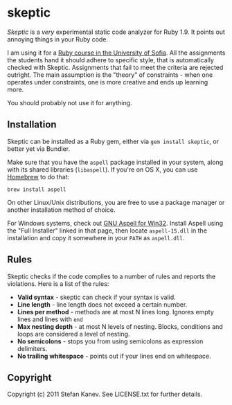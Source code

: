 # skeptic

_Skeptic_ is a *very* experimental static code analyzer for Ruby 1.9. It points out annoying things in your Ruby code.

I am using it for a [Ruby course in the University of Sofia](http://fmi.ruby.bg/). All the assignments the students hand it should adhere to specific style, that is automatically checked with Skeptic. Assignments that fail to meet the criteria are rejected outright. The main assumption is the "theory" of constraints - when one operates under constraints, one is more creative and ends up learning more.

You should probably not use it for anything.

## Installation

Skeptic can be installed as a Ruby gem, either via `gem install skeptic`, or better yet via Bundler.

Make sure that you have the `aspell` package installed in your system, along with its shared libraries (`libaspell`). If you're on OS X, you can use [Homebrew](http://brew.sh/) to do that:

    brew install aspell

On other Linux/Unix distributions, you are free to use a package manager or another installation method of choice.

For Windows systems, check out [GNU Aspell for Win32](http://aspell.net/win32/). Install Aspell using the "Full Installer" linked in that page, then locate `aspell-15.dll` in the installation and copy it somewhere in your `PATH` as `aspell.dll`.

## Rules

Skeptic checks if the code complies to a number of rules and reports the violations. Here is a list of the rules:

* **Valid syntax** - skeptic can check if your syntax is valid.
* **Line length** - line length does not exceed a certain number.
* **Lines per method** - methods are at most N lines long. Ignores empty lines and lines with `end`
* **Max nesting depth** - at most N levels of nesting. Blocks, conditions and loops are considered a level of nesting.
* **No semicolons** - stops you from using semicolons as expression delimiters.
* **No trailing whitespace** - points out if your lines end on whitespace.

## Copyright

Copyright (c) 2011 Stefan Kanev. See LICENSE.txt for further details.
